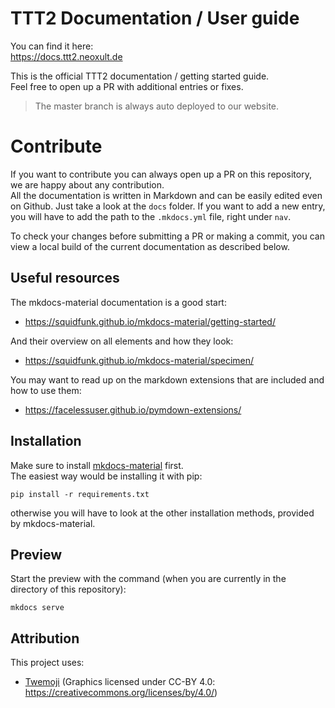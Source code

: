 # TTT2 Documentation / User guide

You can find it here:  
https://docs.ttt2.neoxult.de

This is the official TTT2 documentation / getting started guide.  
Feel free to open up a PR with additional entries or fixes.

> The master branch is always auto deployed to our website.

# Contribute

If you want to contribute you can always open up a PR on this repository, we are happy about any contribution.  
All the documentation is written in Markdown and can be easily edited even on Github. Just take a look at the `docs` folder.
If you want to add a new entry, you will have to add the path to the `.mkdocs.yml` file, right under `nav`.

To check your changes before submitting a PR or making a commit, you can view a local build of the current documentation as described below.

## Useful resources

The mkdocs-material documentation is a good start:
- https://squidfunk.github.io/mkdocs-material/getting-started/

And their overview on all elements and how they look:
- https://squidfunk.github.io/mkdocs-material/specimen/

You may want to read up on the markdown extensions that are included and how to use them:
- https://facelessuser.github.io/pymdown-extensions/

## Installation

Make sure to install [mkdocs-material](https://github.com/squidfunk/mkdocs-material) first.  
The easiest way would be installing it with pip:
```
pip install -r requirements.txt
```

otherwise you will have to look at the other installation methods, provided by mkdocs-material.

## Preview

Start the preview with the command (when you are currently in the directory of this repository):

```
mkdocs serve
```

## Attribution

This project uses:
- [Twemoji](https://twemoji.twitter.com/) (Graphics licensed under CC-BY 4.0: https://creativecommons.org/licenses/by/4.0/)